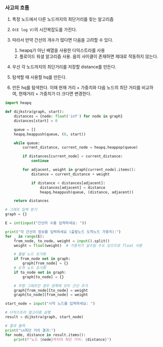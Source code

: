 ### 사고의 흐름
1. 특정 노드에서 다른 노드까지의 최단거리를 찾는 알고리즘
2. `O(E log V)`의 시간복잡도를 가진다. 
3. 따라서 만약 간선의 개수가 많다면 다음을 고려할 수 있다.
	1. heapq가 아닌 배열을 사용한 다익스트라를 사용
	2. 플로이드 워셜 알고리즘 사용. 음의 사이클이 존재하면 제대로 작동하지 않는다.

4. 우선 각 노드까지의 최단거리를 저장할 distance를 만든다. 
5. 탐색할 때 사용할 hq를 만든다.
6. 만든 hq를 탐색한다. 이때 현재 거리 + 가중치와 다음 노드의 최단 거리를 비교하여, 현재거리 + 가중치가 더 크다면 변경한다.


```python
import heapq

def dijkstra(graph, start):
    distances = {node: float('inf') for node in graph}
    distances[start] = 0

    queue = []
    heapq.heappush(queue, (0, start))

    while queue:
        current_distance, current_node = heapq.heappop(queue)

        if distances[current_node] < current_distance:
            continue

        for adjacent, weight in graph[current_node].items():
            distance = current_distance + weight

            if distance < distances[adjacent]:
                distances[adjacent] = distance
                heapq.heappush(queue, (distance, adjacent))

    return distances

# 그래프 입력 받기
graph = {}

E = int(input("간선의 수를 입력하세요: "))

print("각 간선의 정보를 입력하세요 (출발노드 도착노드 가중치):")
for _ in range(E):
    from_node, to_node, weight = input().split()
    weight = float(weight)  # 가중치가 실수일 수도 있으므로 float 사용

    # 출발 노드 초기화
    if from_node not in graph:
        graph[from_node] = {}
    # 도착 노드 초기화
    if to_node not in graph:
        graph[to_node] = {}

    # 무향 그래프인 경우 양쪽에 모두 간선 추가
    graph[from_node][to_node] = weight
    graph[to_node][from_node] = weight

start_node = input("시작 노드를 입력하세요: ")

# 다익스트라 알고리즘 실행
result = dijkstra(graph, start_node)

# 결과 출력
print("\n최단 거리 결과:")
for node, distance in result.items():
    print(f"노드 {node}까지의 최단 거리: {distance}")
```